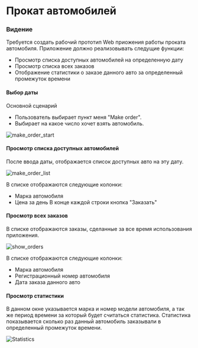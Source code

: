 # Прокат автомобилей
### Видение
 Требуется создать рабочий прототип Web приожения работы проката автомобиля.
 Приложение должно реализовывать следущие функции:
 - Просмотр списка доступных автомобилей на определенную дату
 - Просмотр списка всех заказов
 - Отображение статистики о заказе данного авто за определенный промежуток времени

 #### Выбор даты
Основной сценарий
  - Пользователь выбирает пункт меня "Make order".
  - Выбирает на какое число хочет взять автомобиль.
  
![make_order_start](https://user-images.githubusercontent.com/42007915/73498493-88764e00-43ce-11ea-9c01-b0e8988d4bbe.png)


#### Просмотр списка доступных автомобилей
После ввода даты, отображается список доступных авто на эту дату.

![make_order_list](https://user-images.githubusercontent.com/42007915/73498624-d9864200-43ce-11ea-9ed4-0cb5774cfdfe.png)

В списке отображаются следующие колонки:
  - Марка автомобиля
  - Цена за день
В конце каждой строки кнопка "Заказать"

 #### Просмотр всех заказов
 В списке отображаются заказы, сделанные за все время использования приложения.
 
 ![show_orders](https://user-images.githubusercontent.com/42007915/73498761-43065080-43cf-11ea-8e13-98d5851136dd.png)
 
 В списке отображаются следующие колонки:
  - Марка автомобиля
  - Регистрационный номер автомобиля
  - Дата заказа данного авто

 #### Просмотр статистики
 В данном окне указывается марка и номер модели автомобиля, а так же период времени за который будет считаться статистика.
 Статистика показывается сколько раз данный автомобиль заказывали в определенный промежуток времени.
 
![Statistics](https://user-images.githubusercontent.com/42007915/73499122-3a624a00-43d0-11ea-859c-1b3eef68e8a8.png)
